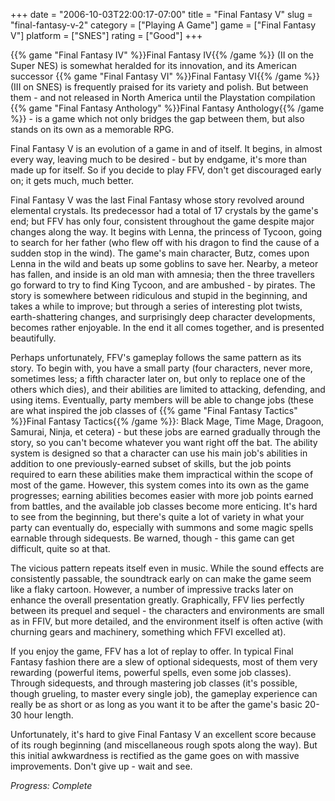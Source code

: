 +++
date = "2006-10-03T22:00:17-07:00"
title = "Final Fantasy V"
slug = "final-fantasy-v-2"
category = ["Playing A Game"]
game = ["Final Fantasy V"]
platform = ["SNES"]
rating = ["Good"]
+++

{{% game "Final Fantasy IV" %}}Final Fantasy IV{{% /game %}} (II on the Super NES) is somewhat heralded for its innovation, and its American successor {{% game "Final Fantasy VI" %}}Final Fantasy VI{{% /game %}} (III on SNES) is frequently praised for its variety and polish. But between them - and not released in North America until the Playstation compilation {{% game "Final Fantasy Anthology" %}}Final Fantasy Anthology{{% /game %}} - is a game which not only bridges the gap between them, but also stands on its own as a memorable RPG.

Final Fantasy V is an evolution of a game in and of itself. It begins, in almost every way, leaving much to be desired - but by endgame, it's more than made up for itself. So if you decide to play FFV, don't get discouraged early on; it gets much, much better.

Final Fantasy V was the last Final Fantasy whose story revolved around elemental crystals. Its predecessor had a total of 17 crystals by the game's end; but FFV has only four, consistent throughout the game despite major changes along the way. It begins with Lenna, the princess of Tycoon, going to search for her father (who flew off with his dragon to find the cause of a sudden stop in the wind). The game's main character, Butz, comes upon Lenna in the wild and beats up some goblins to save her. Nearby, a meteor has fallen, and inside is an old man with amnesia; then the three travellers go forward to try to find King Tycoon, and are ambushed - by pirates. The story is somewhere between ridiculous and stupid in the beginning, and takes a while to improve; but through a series of interesting plot twists, earth-shattering changes, and surprisingly deep character developments, becomes rather enjoyable. In the end it all comes together, and is presented beautifully.

Perhaps unfortunately, FFV's gameplay follows the same pattern as its story. To begin with, you have a small party (four characters, never more, sometimes less; a fifth character later on, but only to replace one of the others which dies), and their abilities are limited to attacking, defending, and using items. Eventually, party members will be able to change jobs (these are what inspired the job classes of {{% game "Final Fantasy Tactics" %}}Final Fantasy Tactics{{% /game %}}: Black Mage, Time Mage, Dragoon, Samurai, Ninja, et cetera) - but these jobs are earned gradually through the story, so you can't become whatever you want right off the bat. The ability system is designed so that a character can use his main job's abilities in addition to one previously-earned subset of skills, but the job points required to earn these abilities make them impractical within the scope of most of the game. However, this system comes into its own as the game progresses; earning abilities becomes easier with more job points earned from battles, and the available job classes become more enticing. It's hard to see from the beginning, but there's quite a lot of variety in what your party can eventually do, especially with summons and some magic spells earnable through sidequests. Be warned, though - this game can get difficult, quite so at that.

The vicious pattern repeats itself even in music. While the sound effects are consistently passable, the soundtrack early on can make the game seem like a flaky cartoon. However, a number of impressive tracks later on enhance the overall presentation greatly. Graphically, FFV lies perfectly between its prequel and sequel - the characters and environments are small as in FFIV, but more detailed, and the environment itself is often active (with churning gears and machinery, something which FFVI excelled at).

If you enjoy the game, FFV has a lot of replay to offer. In typical Final Fantasy fashion there are a slew of optional sidequests, most of them very rewarding (powerful items, powerful spells, even some job classes). Through sidequests, and through mastering job classes (it's possible, though grueling, to master every single job), the gameplay experience can really be as short or as long as you want it to be after the game's basic 20-30 hour length.

Unfortunately, it's hard to give Final Fantasy V an excellent score because of its rough beginning (and miscellaneous rough spots along the way). But this initial awkwardness is rectified as the game goes on with massive improvements. Don't give up - wait and see.

<i>Progress: Complete</i>